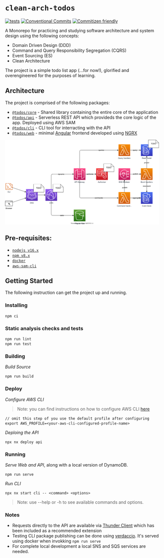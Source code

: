 # `clean-arch-todos`

[![tests](https://github.com/alexx666/clean-arch-todos/actions/workflows/tests.yml/badge.svg)](https://github.com/alexx666/clean-arch-todos/actions/workflows/tests.yml)
[![Conventional Commits](https://img.shields.io/badge/Conventional%20Commits-1.0.0-%23FFFFF?logo=conventionalcommits&logoColor=white)](https://conventionalcommits.org)
[![Commitizen friendly](https://img.shields.io/badge/commitizen-friendly-brightgreen.svg)](http://commitizen.github.io/cz-cli/)

A Monorepo for practicing and studying software architecture and system design using the following concepts:

- Domain Driven Design (DDD)
- Command and Query Responsibility Segregation (CQRS)
- Event Sourcing (ES)
- Clean Architecture

The project is a simple todo list app (...for now!), glorified and overengineered for the purposes of learning.

## Architecture

The project is comprised of the following packages:

- [`@todos/core`](../packages/core/README.md) - Shared library containing the entire core of the application
- [`@todos/api`](../packages/api/README.md) - Serverless REST API which provideds the core logic of the app. Deployed using AWS SAM
- [`@todos/cli`](../packages/cli/README.md) - CLI tool for interracting with the API
- [`@todos/web`](../packages/web/) - minimal [Angular](https://angular.io/) frontend developed using [NGRX](https://ngrx.io/)

![architecture](./images/architecture.drawio.svg)

## Pre-requisites:

- [`nodejs v16.x`](https://nodejs.org/es/download/)
- [`npm v8.x`](https://docs.npmjs.com/downloading-and-installing-node-js-and-npm)
- [`docker`](https://docs.docker.com/engine/install/)
- [`aws-sam-cli`](https://docs.aws.amazon.com/serverless-application-model/latest/developerguide/install-sam-cli.html#install-sam-cli-instructions)

## Getting Started

The following instruction can get the project up and running.

### Installing

```
npm ci
```

### Static analysis checks and tests

```
npm run lint
npm run test
```

### Building

_Build Source_

```
npm run build
```

### Deploy

_Configure AWS CLI_

> Note: you can find instructions on how to configure AWS CLI [here](https://docs.aws.amazon.com/cli/latest/userguide/getting-started-quickstart.html)

```
// omit this step of you use the default profile after configuring
export AWS_PROFILE=<your-aws-cli-configured-profile-name>
```

_Deploing the API_

```
npx nx deploy api
```

### Running

_Serve Web and API_, along with a local version of DynamoDB.

```
npm run serve
```

_Run CLI_

```
npx nx start cli -- <command> <options>
```

> Note: use --help or -h to see available commands and options.

### Notes

- Requests directly to the API are available via [Thunder Client](https://www.thunderclient.com/) which has been included as a recommended extension
- Testing CLI package publishing can be done using [verdaccio](https://verdaccio.org/). It's served using docker when invokking `npm run serve`
- For complete local development a local SNS and SQS services are needed.
